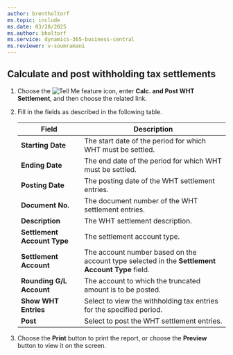 ```yaml
---
author: brentholtorf
ms.topic: include
ms.date: 03/28/2025
ms.author: bholtorf
ms.service: dynamics-365-business-central
ms.reviewer: v-soumramani
---
```


## Calculate and post withholding tax settlements 

1. Choose the ![Tell Me feature](../../../media/ui-search/search_small.png "Tell me what you want to do") icon, enter **Calc. and Post WHT Settlement**, and then choose the related link.  
1. Fill in the fields as described in the following table.  

    |Field|Description|  
    |---------------------------------|---------------------------------------|  
    |**Starting Date**|The start date of the period for which WHT must be settled.|  
    |**Ending Date**|The end date of the period for which WHT must be settled.|  
    |**Posting Date**|The posting date of the WHT settlement entries.|  
    |**Document No.**|The document number of the WHT settlement entries.|  
    |**Description**|The WHT settlement description.|  
    |**Settlement Account Type**|The settlement account type.|  
    |**Settlement Account**|The account number based on the account type selected in the **Settlement Account Type** field.|  
    |**Rounding G/L Account**|The account to which the truncated amount is to be posted.|  
    |**Show WHT Entries**|Select to view the withholding tax entries for the specified period.|  
    |**Post**|Select to post the WHT settlement entries.|  

1. Choose the **Print** button to print the report, or choose the **Preview** button to view it on the screen.  
